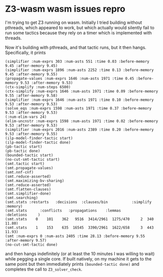 # Z3-wasm wasm issues repro

I'm trying to get Z3 running on wasm. Initially I tried building without pthreads, which appeared to work, but which actually would silently fail to run some tactics because they rely on a timer which is implemented with threads.

Now it's building with pthreads, and that tactic runs, but it then hangs. Specifically, it prints

```
(simplifier :num-exprs 303 :num-asts 551 :time 0.03 :before-memory 9.45 :after-memory 9.45)
(simplifier :num-exprs 1896 :num-asts 2252 :time 0.13 :before-memory 9.45 :after-memory 9.55)
(propagate-values :num-exprs 1646 :num-asts 1971 :time 0.45 :before-memory 9.53 :after-memory 9.53)
(ctx-simplify :num-steps 6500)
(ctx-simplify :num-exprs 1646 :num-asts 1971 :time 0.09 :before-memory 9.55 :after-memory 9.58)
(simplifier :num-exprs 1646 :num-asts 1971 :time 0.10 :before-memory 9.53 :after-memory 9.53)
(solve_eqs :num-exprs 1598 :num-asts 1971 :time 0.37 :before-memory 9.53 :after-memory 9.53)
(:num-elim-vars 24)
(elim-uncnstr :num-exprs 1598 :num-asts 1971 :time 0.02 :before-memory 9.53 :after-memory 9.53)
(simplifier :num-exprs 2016 :num-asts 2389 :time 0.20 :before-memory 9.53 :after-memory 9.55)
(ilp-model-finder-tactic start)
(ilp-model-finder-tactic done)
(pb-tactic start)
(pb-tactic done)
(bounded-tactic start)
(no-cut-smt-tactic start)
(smt.tactic start)
(smt.propagate-values)
(smt.nnf-cnf)
(smt.reduce-asserted)
(smt.maximizing-bv-sharing)
(smt.reduce-asserted)
(smt.flatten-clauses)
(smt.simplifier-done)
(smt.searching)
(smt.stats :restarts   :decisions  :clauses/bin           :simplify   :memory)
(smt.stats      :conflicts   :propagations    :lemmas        :deletions     )
(smt.stats    0    101    362   9516  3414/2961  1275/470     2  340   11.80)
(smt.stats    1    153    635  16545  3390/2961  1622/658     3  443   11.93)
(smt :num-exprs 0 :num-asts 2405 :time 28.13 :before-memory 9.55 :after-memory 9.57)
(no-cut-smt-tactic done)
```

and then hangs indefinitely (or at least the 10 minutes I was willing to wait) while pegging a single core. If built natively, on my machine it gets to the same point but then immediately prints `(bounded-tactic done)` and completes the call to `Z3_solver_check`.

